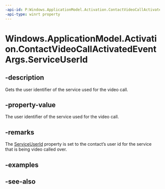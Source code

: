 ```yaml
---
-api-id: P:Windows.ApplicationModel.Activation.ContactVideoCallActivatedEventArgs.ServiceUserId
-api-type: winrt property
---
```


<!-- Property syntax
public string ServiceUserId { get; }
-->

# Windows.ApplicationModel.Activation.ContactVideoCallActivatedEventArgs.ServiceUserId

## -description
Gets the user identifier of the service used for the video call.

## -property-value
The user identifier of the service used for the video call.

## -remarks
The [ServiceUserId](contactvideocallactivatedeventargs_serviceuserid.md) property is set to the contact’s user id for the service that is being video called over.

## -examples

## -see-also
